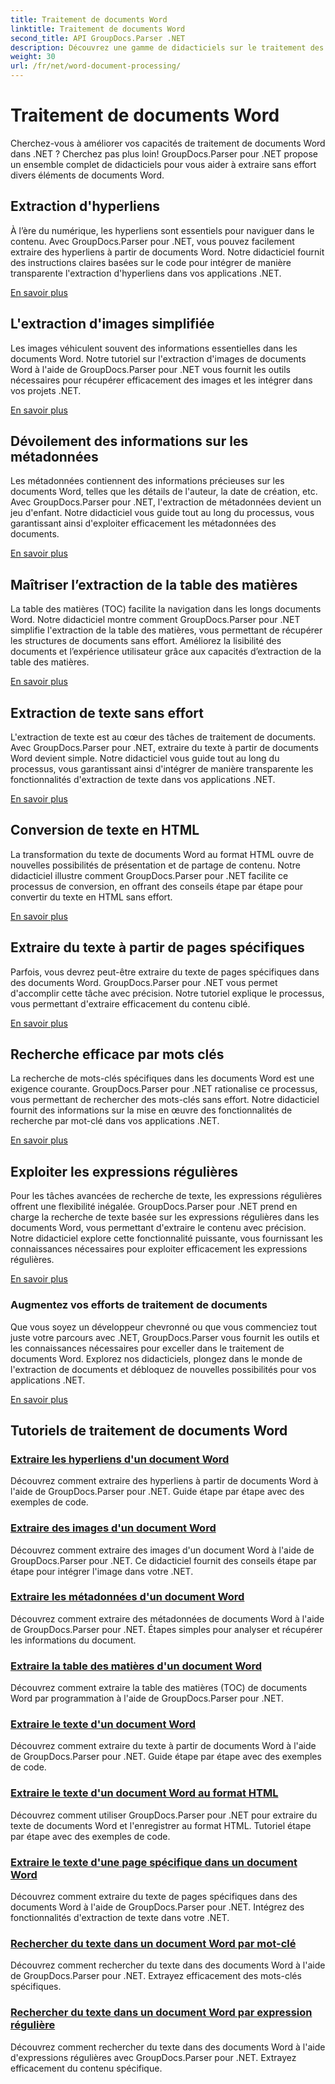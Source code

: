 ```yaml
---
title: Traitement de documents Word
linktitle: Traitement de documents Word
second_title: API GroupDocs.Parser .NET
description: Découvrez une gamme de didacticiels sur le traitement des documents Word à l'aide de GroupDocs.Parser pour .NET. Extrayez des hyperliens, des images, des métadonnées et bien plus encore.
weight: 30
url: /fr/net/word-document-processing/
---
```


# Traitement de documents Word

Cherchez-vous à améliorer vos capacités de traitement de documents Word dans .NET ? Cherchez pas plus loin! GroupDocs.Parser pour .NET propose un ensemble complet de didacticiels pour vous aider à extraire sans effort divers éléments de documents Word.

## Extraction d'hyperliens
À l’ère du numérique, les hyperliens sont essentiels pour naviguer dans le contenu. Avec GroupDocs.Parser pour .NET, vous pouvez facilement extraire des hyperliens à partir de documents Word. Notre didacticiel fournit des instructions claires basées sur le code pour intégrer de manière transparente l'extraction d'hyperliens dans vos applications .NET.

[En savoir plus](./extract-hyperlinks-from-word-document/)

## L'extraction d'images simplifiée
Les images véhiculent souvent des informations essentielles dans les documents Word. Notre tutoriel sur l'extraction d'images de documents Word à l'aide de GroupDocs.Parser pour .NET vous fournit les outils nécessaires pour récupérer efficacement des images et les intégrer dans vos projets .NET.

[En savoir plus](./extract-images-from-word-document/)

## Dévoilement des informations sur les métadonnées
Les métadonnées contiennent des informations précieuses sur les documents Word, telles que les détails de l'auteur, la date de création, etc. Avec GroupDocs.Parser pour .NET, l'extraction de métadonnées devient un jeu d'enfant. Notre didacticiel vous guide tout au long du processus, vous garantissant ainsi d'exploiter efficacement les métadonnées des documents.

[En savoir plus](./extract-metadata-from-word-document/)

## Maîtriser l’extraction de la table des matières
La table des matières (TOC) facilite la navigation dans les longs documents Word. Notre didacticiel montre comment GroupDocs.Parser pour .NET simplifie l'extraction de la table des matières, vous permettant de récupérer les structures de documents sans effort. Améliorez la lisibilité des documents et l’expérience utilisateur grâce aux capacités d’extraction de la table des matières.

[En savoir plus](./extract-table-of-contents-from-word-document/)

## Extraction de texte sans effort
L'extraction de texte est au cœur des tâches de traitement de documents. Avec GroupDocs.Parser pour .NET, extraire du texte à partir de documents Word devient simple. Notre didacticiel vous guide tout au long du processus, vous garantissant ainsi d'intégrer de manière transparente les fonctionnalités d'extraction de texte dans vos applications .NET.

[En savoir plus](./extract-text-from-word-document/)

## Conversion de texte en HTML
La transformation du texte de documents Word au format HTML ouvre de nouvelles possibilités de présentation et de partage de contenu. Notre didacticiel illustre comment GroupDocs.Parser pour .NET facilite ce processus de conversion, en offrant des conseils étape par étape pour convertir du texte en HTML sans effort.

[En savoir plus](./extract-text-from-word-document-as-html/)

## Extraire du texte à partir de pages spécifiques
Parfois, vous devrez peut-être extraire du texte de pages spécifiques dans des documents Word. GroupDocs.Parser pour .NET vous permet d'accomplir cette tâche avec précision. Notre tutoriel explique le processus, vous permettant d'extraire efficacement du contenu ciblé.

[En savoir plus](./extract-text-from-specific-page-in-word-document/)

## Recherche efficace par mots clés
La recherche de mots-clés spécifiques dans les documents Word est une exigence courante. GroupDocs.Parser pour .NET rationalise ce processus, vous permettant de rechercher des mots-clés sans effort. Notre didacticiel fournit des informations sur la mise en œuvre des fonctionnalités de recherche par mot-clé dans vos applications .NET.

[En savoir plus](./search-text-in-word-document-by-keyword/)

## Exploiter les expressions régulières
Pour les tâches avancées de recherche de texte, les expressions régulières offrent une flexibilité inégalée. GroupDocs.Parser pour .NET prend en charge la recherche de texte basée sur les expressions régulières dans les documents Word, vous permettant d'extraire le contenu avec précision. Notre didacticiel explore cette fonctionnalité puissante, vous fournissant les connaissances nécessaires pour exploiter efficacement les expressions régulières.

[En savoir plus](./search-text-in-word-document-by-regular-expression/)

### Augmentez vos efforts de traitement de documents

Que vous soyez un développeur chevronné ou que vous commenciez tout juste votre parcours avec .NET, GroupDocs.Parser vous fournit les outils et les connaissances nécessaires pour exceller dans le traitement de documents Word. Explorez nos didacticiels, plongez dans le monde de l'extraction de documents et débloquez de nouvelles possibilités pour vos applications .NET.

[En savoir plus](./extract-hyperlinks-from-word-document/)

## Tutoriels de traitement de documents Word
### [Extraire les hyperliens d'un document Word](./extract-hyperlinks-from-word-document/)
Découvrez comment extraire des hyperliens à partir de documents Word à l'aide de GroupDocs.Parser pour .NET. Guide étape par étape avec des exemples de code.
### [Extraire des images d'un document Word](./extract-images-from-word-document/)
Découvrez comment extraire des images d'un document Word à l'aide de GroupDocs.Parser pour .NET. Ce didacticiel fournit des conseils étape par étape pour intégrer l'image dans votre .NET.
### [Extraire les métadonnées d'un document Word](./extract-metadata-from-word-document/)
Découvrez comment extraire des métadonnées de documents Word à l'aide de GroupDocs.Parser pour .NET. Étapes simples pour analyser et récupérer les informations du document.
### [Extraire la table des matières d'un document Word](./extract-table-of-contents-from-word-document/)
Découvrez comment extraire la table des matières (TOC) de documents Word par programmation à l'aide de GroupDocs.Parser pour .NET.
### [Extraire le texte d'un document Word](./extract-text-from-word-document/)
Découvrez comment extraire du texte à partir de documents Word à l'aide de GroupDocs.Parser pour .NET. Guide étape par étape avec des exemples de code.
### [Extraire le texte d'un document Word au format HTML](./extract-text-from-word-document-as-html/)
Découvrez comment utiliser GroupDocs.Parser pour .NET pour extraire du texte de documents Word et l'enregistrer au format HTML. Tutoriel étape par étape avec des exemples de code.
### [Extraire le texte d'une page spécifique dans un document Word](./extract-text-from-specific-page-in-word-document/)
Découvrez comment extraire du texte de pages spécifiques dans des documents Word à l'aide de GroupDocs.Parser pour .NET. Intégrez des fonctionnalités d'extraction de texte dans votre .NET.
### [Rechercher du texte dans un document Word par mot-clé](./search-text-in-word-document-by-keyword/)
Découvrez comment rechercher du texte dans des documents Word à l'aide de GroupDocs.Parser pour .NET. Extrayez efficacement des mots-clés spécifiques.
### [Rechercher du texte dans un document Word par expression régulière](./search-text-in-word-document-by-regular-expression/)
Découvrez comment rechercher du texte dans des documents Word à l'aide d'expressions régulières avec GroupDocs.Parser pour .NET. Extrayez efficacement du contenu spécifique.